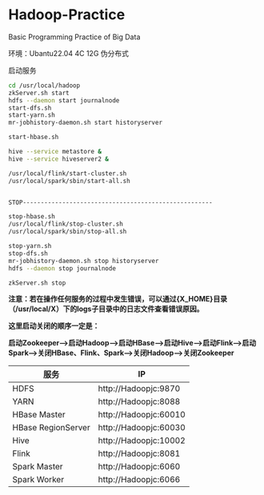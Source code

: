 # Hadoop-Practice

Basic Programming Practice of Big Data

环境：Ubantu22.04 4C 12G 伪分布式

启动服务

```bash
cd /usr/local/hadoop
zkServer.sh start
hdfs --daemon start journalnode
start-dfs.sh
start-yarn.sh
mr-jobhistory-daemon.sh start historyserver

start-hbase.sh

hive --service metastore &
hive --service hiveserver2 &

/usr/local/flink/start-cluster.sh
/usr/local/spark/sbin/start-all.sh


STOP-----------------------------------------------------

stop-hbase.sh
/usr/local/flink/stop-cluster.sh
/usr/local/spark/sbin/stop-all.sh

stop-yarn.sh
stop-dfs.sh
mr-jobhistory-daemon.sh stop historyserver
hdfs --daemon stop journalnode

zkServer.sh stop
```

**注意：若在操作任何服务的过程中发生错误，可以通过{X\_HOME}目录（/usr/local/X）下的logs子目录中的日志文件查看错误原因。**

**这里启动关闭的顺序一定是：**

**启动Zookeeper—>启动Hadoop—>启动HBase—>启动Hive—>启动Flink—>启动Spark—>关闭HBase、Flink、Spark—>关闭Hadoop—>关闭Zookeeper**


| 服务               | IP                    |
| ------------------ | --------------------- |
| HDFS               | http://Hadoopjc:9870  |
| YARN               | http://Hadoopjc:8088  |
| HBase Master       | http://Hadoopjc:60010 |
| HBase RegionServer | http://Hadoopjc:60030 |
| Hive               | http://Hadoopjc:10002 |
| Flink              | http://Hadoopjc:8081  |
| Spark Master       | http://Hadoopjc:6060  |
| Spark Worker       | http://Hadoopjc:6066  |
